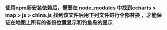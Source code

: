 ### 使用npm新安装依赖后，需要在 node_modules 中找到echarts  >  map   >  js   >   china.js  找到该文件后用下列文件进行全部替换 ，才能保证在地图上所有的省份位置显示和钓鱼岛的显示